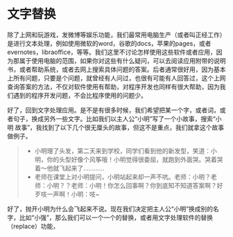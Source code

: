 # 文字替换

除了上网和玩游戏，发微博等娱乐功能，我们最常用电脑生产（或者叫正经工作）是进行文本处理，例如使用微软的word，谷歌的docs，苹果的pages，或者evernotes，libraoffice，等等。我们这里不讨论怎样使用这些软件或者应用，因为那属于使用电脑的范围，如果你对这些有什么疑问，可以去阅读应用附带的说明书，或者帮助系统，或者去网上搜索具体问题的答案。后者通常很好用，因为基本上所有问题，只要是个问题，就曾经有人问过，也很有可能有人回答过，这个上网查询答案的方法，不仅对软件使用有帮助，对程序开发也同样有很大帮助，因为我们遇到的程序开发问题，不会比程序使用的问题少。

好了，回到文字处理应用。是不是有很多时候，我们希望把某一个字，或者词，或者句子，换成另外一些文字。比如我们以主人公“小明”写了一个小故事，搜索“小明 故事”，我找到了以下几个很无厘头的故事，但这不是重点，我们就拿这个故事做例子。

> * 小明理了头发，第二天来到学校，同学们看到他的新发型，笑道：小明，你的头型好像个风筝哦！小明觉得很委屈，就跑到外面哭。哭着哭着～他就飞起来了…………
> * 老师在课堂上对小明提问，小明站起来却一声不吭。老师：小明？老师：小明？？老师：小明！你怎么回事啊？你到底知不知道答案啊？好歹吱一声啊！小明：吱~

好了，抛开小明为什么会飞起来不说。现在我们决定把主人公“小明”换成别的名字，比如“小强”，那么我们可以一个一个的替换，或者用文字处理软件的替换（replace）功能，
